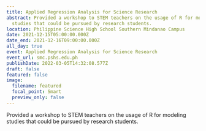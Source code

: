 ```yaml
---
title: Applied Regression Analysis for Science Research
abstract: Provided a workshop to STEM teachers on the usage of R for modeling
  studies that could be pursued by research students.
location: Philippine Science High School Southern Mindanao Campus
date: 2021-12-15T05:00:00.000Z
date_end: 2021-12-16T09:00:00.000Z
all_day: true
event: Applied Regression Analysis for Science Research
event_url: smc.pshs.edu.ph
publishDate: 2022-03-05T14:32:08.577Z
draft: false
featured: false
image:
  filename: featured
  focal_point: Smart
  preview_only: false
---
```

Provided a workshop to STEM teachers on the usage of R for modeling studies that could be pursued by research students.